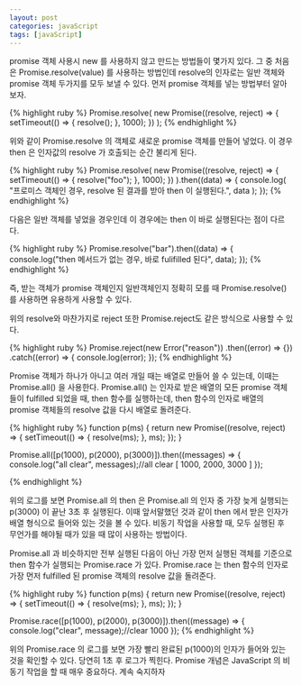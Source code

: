 ```yaml
---
layout: post
categories: javaScript
tags: [javaScript]
---
```


promise 객체 사용시 new 를 사용하지 않고 만드는 방법들이 몇가지 있다.
그 중 처음은 Promise.resolve(value) 를 사용하는 방법인데 resolve의 인자로는 일반 객체와 promise 객체 두가지를 모두 보낼 수 있다.
먼저 promise 객체를 넣는 방법부터 알아보자.

{% highlight ruby %}
Promise.resolve(
  new Promise((resolve, reject) => {
    setTimeout(() => {
      resolve();
    }, 1000);
  })
);
{% endhighlight %}

위와 같이 Promise.resolve 의 객체로 새로운 promise 객체를 만들어 넣었다. 이 경우 then 은 인자값의 resolve 가 호출되는 순간 불리게 된다.

{% highlight ruby %}
Promise.resolve(
  new Promise((resolve, reject) => {
    setTimeout(() => {
      resolve("foo");
    }, 1000);
  })
).then((data) => {
  console.log(
    "프로미스 객체인 경우, resolve 된 결과를 받아 then 이 실행된다.",
    data
  );
});
{% endhighlight %}

다음은 일반 객체를 넣었을 경우인데 이 경우에는 then 이 바로 실행된다는 점이 다르다.

{% highlight ruby %}
Promise.resolve("bar").then((data) => {
  console.log("then 메서드가 없는 경우, 바로 fulifilled 된다", data);
});
{% endhighlight %}

즉, 받는 객체가 promise 객체인지 일반객체인지 정확히 모를 때 Promise.resolve() 를 사용하면 유용하게 사용할 수 있다.

위의 resolve와 마찬가지로 reject 또한 Promise.reject도 같은 방식으로 사용할 수 있다.

{% highlight ruby %}
Promise.reject(new Error("reason"))
  .then((error) => {})
  .catch((error) => {
    console.log(error);
  });
{% endhighlight %}

Promise 객체가 하나가 아니고 여러 개일 때는 배열로 만들어 쓸 수 있는데, 이때는 Promise.all() 을 사용한다.  Promise.all() 는 인자로 받은 배열의 모든 promise 객체들이 fulfilled 되었을 때, then 함수를 실행하는데, then 함수의 인자로 배열의 promise 객체들의 resolve 값을 다시 배열로 돌려준다.

{% highlight ruby %}
function p(ms) {
  return new Promise((resolve, reject) => {
    setTimeout(() => {
      resolve(ms);
    }, ms);
  });
}

Promise.all([p(1000), p(2000), p(3000)]).then((messages) => {
  console.log("all clear", messages);//all clear [ 1000, 2000, 3000 ]
});

{% endhighlight %}

위의 로그를 보면 Promise.all 의 then 은 Promise.all 의 인자 중 가장 늦게 실행되는 p(3000) 이 끝난 3초 후 실행된다. 이때 앞서말했던 것과 같이 then 에서 받은 인자가 배열 형식으로 들어와 있는 것을 볼 수 있다. 
비동기 작업을 사용할 때, 모두 실행된 후 무언가를 해야될 때가 있을 때 많이 사용하는 방법이다.

Promise.all 과 비슷하지만 전부 실행된 다음이 아닌 가장 먼저 실행된 객체를 기준으로 then 함수가 실행되는 Promise.race 가 있다. Promise.race 는 then 함수의 인자로 가장 먼저 fulfilled 된 promise 객체의 resolve 값을 돌려준다.

{% highlight ruby %}
function p(ms) {
  return new Promise((resolve, reject) => {
    setTimeout(() => {
      resolve(ms);
    }, ms);
  });
}

Promise.race([p(1000), p(2000), p(3000)]).then((message) => {
  console.log("clear", message);//clear 1000
});
{% endhighlight %}

위의 Promise.race 의 로그를 보면 가장 빨리 완료된 p(1000)의 인자가 들어와 있는 것을 확인할 수 있다. 당연히 1초 후 로그가 찍힌다.
Promise 개념은 JavaScript 의 비동기 작업을 할 때 매우 중요하다. 계속 숙지하자